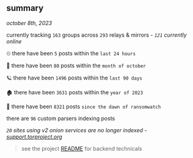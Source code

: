 
## summary
_october 8th, 2023_

currently tracking `163` groups across `293` relays & mirrors - _`121` currently online_

⏲ there have been `5` posts within the `last 24 hours`

🦈 there have been `80` posts within the `month of october`

🪐 there have been `1496` posts within the `last 90 days`

🏚 there have been `3631` posts within the `year of 2023`

🦕 there have been `8321` posts `since the dawn of ransomwatch`

there are `96` custom parsers indexing posts

_`20` sites using v2 onion services are no longer indexed - [support.torproject.org](https://support.torproject.org/onionservices/v2-deprecation/)_

> see the project [README](https://github.com/joshhighet/ransomwatch#ransomwatch--) for backend technicals
